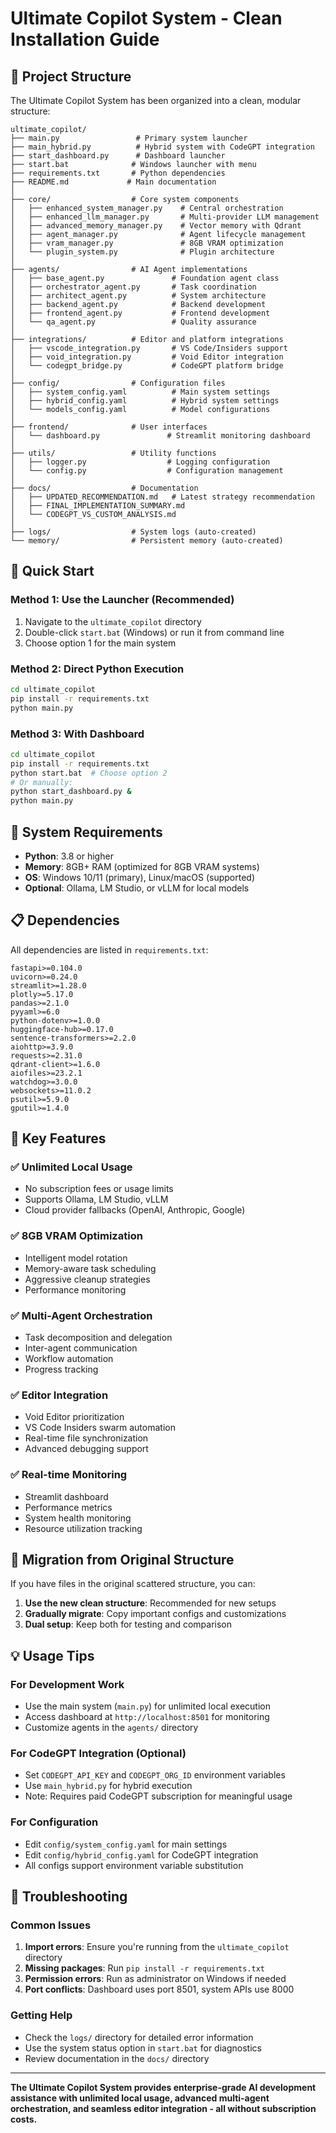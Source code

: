 # Ultimate Copilot System - Clean Installation Guide

## 📁 Project Structure

The Ultimate Copilot System has been organized into a clean, modular structure:

```
ultimate_copilot/
├── main.py                 # Primary system launcher
├── main_hybrid.py          # Hybrid system with CodeGPT integration
├── start_dashboard.py      # Dashboard launcher
├── start.bat              # Windows launcher with menu
├── requirements.txt       # Python dependencies
├── README.md             # Main documentation
│
├── core/                  # Core system components
│   ├── enhanced_system_manager.py    # Central orchestration
│   ├── enhanced_llm_manager.py       # Multi-provider LLM management
│   ├── advanced_memory_manager.py    # Vector memory with Qdrant
│   ├── agent_manager.py              # Agent lifecycle management
│   ├── vram_manager.py               # 8GB VRAM optimization
│   └── plugin_system.py              # Plugin architecture
│
├── agents/                # AI Agent implementations
│   ├── base_agent.py               # Foundation agent class
│   ├── orchestrator_agent.py       # Task coordination
│   ├── architect_agent.py          # System architecture
│   ├── backend_agent.py            # Backend development
│   ├── frontend_agent.py           # Frontend development
│   └── qa_agent.py                 # Quality assurance
│
├── integrations/          # Editor and platform integrations
│   ├── vscode_integration.py       # VS Code/Insiders support
│   ├── void_integration.py         # Void Editor integration
│   └── codegpt_bridge.py           # CodeGPT platform bridge
│
├── config/                # Configuration files
│   ├── system_config.yaml          # Main system settings
│   ├── hybrid_config.yaml          # Hybrid system settings
│   └── models_config.yaml          # Model configurations
│
├── frontend/              # User interfaces
│   └── dashboard.py               # Streamlit monitoring dashboard
│
├── utils/                 # Utility functions
│   ├── logger.py                  # Logging configuration
│   └── config.py                  # Configuration management
│
├── docs/                  # Documentation
│   ├── UPDATED_RECOMMENDATION.md   # Latest strategy recommendation
│   ├── FINAL_IMPLEMENTATION_SUMMARY.md
│   └── CODEGPT_VS_CUSTOM_ANALYSIS.md
│
├── logs/                  # System logs (auto-created)
└── memory/                # Persistent memory (auto-created)
```

## 🚀 Quick Start

### Method 1: Use the Launcher (Recommended)
1. Navigate to the `ultimate_copilot` directory
2. Double-click `start.bat` (Windows) or run it from command line
3. Choose option 1 for the main system

### Method 2: Direct Python Execution
```bash
cd ultimate_copilot
pip install -r requirements.txt
python main.py
```

### Method 3: With Dashboard
```bash
cd ultimate_copilot
pip install -r requirements.txt
python start.bat  # Choose option 2
# Or manually:
python start_dashboard.py &
python main.py
```

## 🔧 System Requirements

- **Python**: 3.8 or higher
- **Memory**: 8GB+ RAM (optimized for 8GB VRAM systems)
- **OS**: Windows 10/11 (primary), Linux/macOS (supported)
- **Optional**: Ollama, LM Studio, or vLLM for local models

## 📋 Dependencies

All dependencies are listed in `requirements.txt`:

```
fastapi>=0.104.0
uvicorn>=0.24.0
streamlit>=1.28.0
plotly>=5.17.0
pandas>=2.1.0
pyyaml>=6.0
python-dotenv>=1.0.0
huggingface-hub>=0.17.0
sentence-transformers>=2.2.0
aiohttp>=3.9.0
requests>=2.31.0
qdrant-client>=1.6.0
aiofiles>=23.2.1
watchdog>=3.0.0
websockets>=11.0.2
psutil>=5.9.0
gputil>=1.4.0
```

## 🎯 Key Features

### ✅ **Unlimited Local Usage**
- No subscription fees or usage limits
- Supports Ollama, LM Studio, vLLM
- Cloud provider fallbacks (OpenAI, Anthropic, Google)

### ✅ **8GB VRAM Optimization**
- Intelligent model rotation
- Memory-aware task scheduling
- Aggressive cleanup strategies
- Performance monitoring

### ✅ **Multi-Agent Orchestration**
- Task decomposition and delegation
- Inter-agent communication
- Workflow automation
- Progress tracking

### ✅ **Editor Integration**
- Void Editor prioritization
- VS Code Insiders swarm automation
- Real-time file synchronization
- Advanced debugging support

### ✅ **Real-time Monitoring**
- Streamlit dashboard
- Performance metrics
- System health monitoring
- Resource utilization tracking

## 🔄 Migration from Original Structure

If you have files in the original scattered structure, you can:

1. **Use the new clean structure**: Recommended for new setups
2. **Gradually migrate**: Copy important configs and customizations
3. **Dual setup**: Keep both for testing and comparison

## 💡 Usage Tips

### For Development Work
- Use the main system (`main.py`) for unlimited local execution
- Access dashboard at `http://localhost:8501` for monitoring
- Customize agents in the `agents/` directory

### For CodeGPT Integration (Optional)
- Set `CODEGPT_API_KEY` and `CODEGPT_ORG_ID` environment variables
- Use `main_hybrid.py` for hybrid execution
- Note: Requires paid CodeGPT subscription for meaningful usage

### For Configuration
- Edit `config/system_config.yaml` for main settings
- Edit `config/hybrid_config.yaml` for CodeGPT integration
- All configs support environment variable substitution

## 🛟 Troubleshooting

### Common Issues
1. **Import errors**: Ensure you're running from the `ultimate_copilot` directory
2. **Missing packages**: Run `pip install -r requirements.txt`
3. **Permission errors**: Run as administrator on Windows if needed
4. **Port conflicts**: Dashboard uses port 8501, system APIs use 8000

### Getting Help
- Check the `logs/` directory for detailed error information
- Use the system status option in `start.bat` for diagnostics
- Review documentation in the `docs/` directory

---

**The Ultimate Copilot System provides enterprise-grade AI development assistance with unlimited local usage, advanced multi-agent orchestration, and seamless editor integration - all without subscription costs.**
